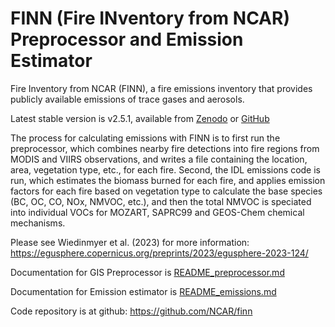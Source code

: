 # FINN (Fire INventory from NCAR) Preprocessor and Emission Estimator

Fire Inventory from NCAR (FINN), a fire emissions inventory that provides publicly available emissions of trace gases and aerosols.

Latest stable version is v2.5.1, available from [Zenodo](https://zenodo.org/record/7853959) or [GitHub](https://github.com/NCAR/finn/releases/tag/finn2.5.1)

The process for calculating emissions with FINN is to first run the preprocessor, which combines nearby fire detections into fire regions from MODIS and VIIRS observations, and writes a file containing the location, area, vegetation type, etc., for each fire.  Second, the IDL emissions code is run, which estimates the biomass burned for each fire, and applies emission factors for each fire based on vegetation type to calculate the base species (BC, OC, CO, NOx, NMVOC, etc.), and then the total NMVOC is speciated into individual VOCs for MOZART, SAPRC99 and GEOS-Chem chemical mechanisms.

Please see Wiedinmyer et al. (2023) for more information: https://egusphere.copernicus.org/preprints/2023/egusphere-2023-124/

Documentation for GIS Preprocessor is [README_preprocessor.md](https://github.com/NCAR/finn/blob/master/README_preprocessor.md)

Documentation for Emission estimator is [README_emissions.md](https://github.com/NCAR/finn/tree/master/README_emissions.md)

Code repository is at github: https://github.com/NCAR/finn
